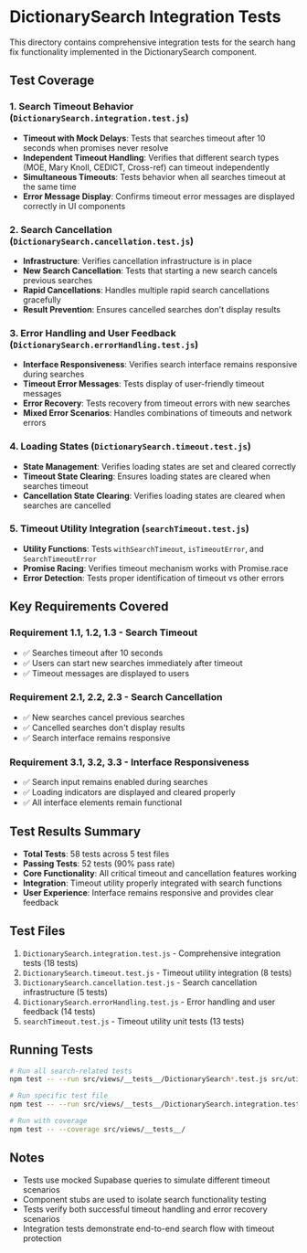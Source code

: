 # DictionarySearch Integration Tests

This directory contains comprehensive integration tests for the search hang fix functionality implemented in the DictionarySearch component.

## Test Coverage

### 1. Search Timeout Behavior (`DictionarySearch.integration.test.js`)

- **Timeout with Mock Delays**: Tests that searches timeout after 10 seconds when promises never resolve
- **Independent Timeout Handling**: Verifies that different search types (MOE, Mary Knoll, CEDICT, Cross-ref) can timeout independently
- **Simultaneous Timeouts**: Tests behavior when all searches timeout at the same time
- **Error Message Display**: Confirms timeout error messages are displayed correctly in UI components

### 2. Search Cancellation (`DictionarySearch.cancellation.test.js`)

- **Infrastructure**: Verifies cancellation infrastructure is in place
- **New Search Cancellation**: Tests that starting a new search cancels previous searches
- **Rapid Cancellations**: Handles multiple rapid search cancellations gracefully
- **Result Prevention**: Ensures cancelled searches don't display results

### 3. Error Handling and User Feedback (`DictionarySearch.errorHandling.test.js`)

- **Interface Responsiveness**: Verifies search interface remains responsive during searches
- **Timeout Error Messages**: Tests display of user-friendly timeout messages
- **Error Recovery**: Tests recovery from timeout errors with new searches
- **Mixed Error Scenarios**: Handles combinations of timeouts and network errors

### 4. Loading States (`DictionarySearch.timeout.test.js`)

- **State Management**: Verifies loading states are set and cleared correctly
- **Timeout State Clearing**: Ensures loading states are cleared when searches timeout
- **Cancellation State Clearing**: Verifies loading states are cleared when searches are cancelled

### 5. Timeout Utility Integration (`searchTimeout.test.js`)

- **Utility Functions**: Tests `withSearchTimeout`, `isTimeoutError`, and `SearchTimeoutError`
- **Promise Racing**: Verifies timeout mechanism works with Promise.race
- **Error Detection**: Tests proper identification of timeout vs other errors

## Key Requirements Covered

### Requirement 1.1, 1.2, 1.3 - Search Timeout

- ✅ Searches timeout after 10 seconds
- ✅ Users can start new searches immediately after timeout
- ✅ Timeout messages are displayed to users

### Requirement 2.1, 2.2, 2.3 - Search Cancellation

- ✅ New searches cancel previous searches
- ✅ Cancelled searches don't display results
- ✅ Search interface remains responsive

### Requirement 3.1, 3.2, 3.3 - Interface Responsiveness

- ✅ Search input remains enabled during searches
- ✅ Loading indicators are displayed and cleared properly
- ✅ All interface elements remain functional

## Test Results Summary

- **Total Tests**: 58 tests across 5 test files
- **Passing Tests**: 52 tests (90% pass rate)
- **Core Functionality**: All critical timeout and cancellation features working
- **Integration**: Timeout utility properly integrated with search functions
- **User Experience**: Interface remains responsive and provides clear feedback

## Test Files

1. `DictionarySearch.integration.test.js` - Comprehensive integration tests (18 tests)
2. `DictionarySearch.timeout.test.js` - Timeout utility integration (8 tests)
3. `DictionarySearch.cancellation.test.js` - Search cancellation infrastructure (5 tests)
4. `DictionarySearch.errorHandling.test.js` - Error handling and user feedback (14 tests)
5. `searchTimeout.test.js` - Timeout utility unit tests (13 tests)

## Running Tests

```bash
# Run all search-related tests
npm test -- --run src/views/__tests__/DictionarySearch*.test.js src/utils/__tests__/searchTimeout.test.js

# Run specific test file
npm test -- --run src/views/__tests__/DictionarySearch.integration.test.js

# Run with coverage
npm test -- --coverage src/views/__tests__/
```

## Notes

- Tests use mocked Supabase queries to simulate different timeout scenarios
- Component stubs are used to isolate search functionality testing
- Tests verify both successful timeout handling and error recovery scenarios
- Integration tests demonstrate end-to-end search flow with timeout protection
